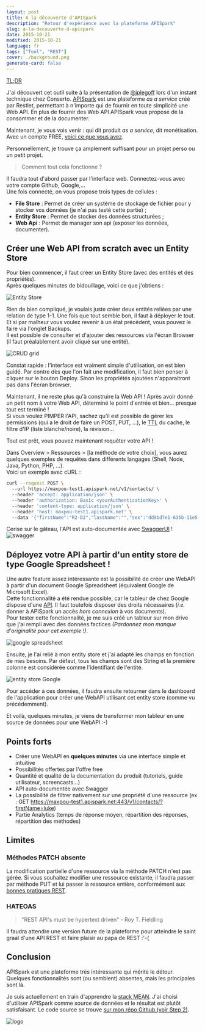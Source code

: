 ```yaml
---
layout: post
title: A la découverte d'APISpark
description: "Retour d'expérience avec la plateforme APISpark"
slug: a-la-decouverte-d-apispark
date: 2015-10-21
modified: 2015-10-21
language: fr
tags: ["Tool", "REST"]
cover: ./background.png
generate-card: false
---
```


[TL;DR](#points-forts)


J'ai découvert cet outil suite à la présentation de [@jplegoff](https://twitter.com/jplegoff) lors d'un instant technique chez Conserto.
[APISpark](http://restlet.com/products/apispark/) est une plateforme *as a service* créé par Restlet, permettant à n'importe qui de fournir en toute simplicité une Web API. En plus de fournir des Web API APISpark vous propose de la consommer et de la documenter.

Maintenant, je vous vois venir : qui dit produit *as a service*, dit monétisation. Avec un compte FREE, [voici ce que vous avez](http://restlet.com/products/apispark/#pricing).

Personnellement, je trouve ça amplement suffisant pour un projet perso ou un petit projet.


> Comment tout cela fonctionne ?

Il faudra tout d'abord passer par l'interface web. Connectez-vous avec votre compte Github, Google,...  
Une fois connecté, on vous propose trois types de cellules :

* **File Store** : Permet de créer un système de stockage de fichier pour y stocker vos données (je n'ai pas testé cette partie) ;
* **Entity Store** : Permet de stocker des données structurées ;
* **Web Api** : Permet de manager son api (exposer les données, documenter).

## Créer une Web API from scratch avec un Entity Store

Pour bien commencer, il faut créer un Entity Store (avec des entités et des propriétés).  
Après quelques minutes de bidouillage, voici ce que j'obtiens :

![Entity Store](./entityStore.PNG)

Rien de bien compliqué, je voulais juste créer deux entités reliées par une relation de type 1-1. Une fois que tout semble bon, il faut à déployer le tout. Et si par malheur vous voulez revenir à un état précédent, vous pouvez le faire via l'onglet Backups.  
Il est possible de consulter et d'ajouter des ressources via l'écran Browser (il faut préalablement avoir cliqué sur une entité).

![CRUD grid](./crud-grid.PNG)

Constat rapide : l'interface est vraiment simple d'utilisation, on est bien guidé. Par contre dès que l'on fait une modification, il faut bien penser à cliquer sur le bouton Deploy. Sinon les propriétés ajoutées n'apparaitront pas dans l'écran browser.

Maintenant, il ne reste plus qu'à construire la Web API !
Après avoir donné un petit nom à votre Web API, déterminé le point d'entrée et bien... presque tout est terminé !  
Si vous voulez PIMPER l'API, sachez qu'il est possible de gérer les permissions (qui a le droit de faire un POST, PUT, ...), le <abbr title="Time To Live">TTL</abbr> du cache, le filtre d'IP (liste blanche/noire), la révision...

Tout est prêt, vous pouvez maintenant requêter votre API !  

Dans Overview > Ressources > [la méthode de votre choix], vous aurez quelques exemples de requêtes dans différents langages (Shell, Node, Java, Python, PHP, ...).  
Voici un exemple avec cURL :

```bash
curl --request POST \  
  --url https://maxpou-test1.apispark.net/v1/contacts/ \  
  --header 'accept: application/json' \  
  --header 'authorization: Basic <yourAuthenticationKey>' \  
  --header 'content-type: application/json' \  
  --header 'host: maxpou-test1.apispark.net' \  
  --data '{"firstName":"R2-D2","lastName":"","sex":"dd9bd7e1-635b-11e5-8997-49a8ffa9b046"}'
```

Cerise sur le gâteau, l'API est auto-documentée avec [SwaggerUI](http://swagger.io/) !
![swagger](./swagger.PNG)


## Déployez votre API à partir d'un entity store de type Google Spreadsheet !

Une autre feature assez intéressante est la possibilité de créer une WebAPI à partir d'un document Google Spreadsheet (équivalent Google de Microsoft Excel).  
Cette fonctionnalité a été rendue possible, car le tableur de chez Google dispose d'une [API](https://developers.google.com/google-apps/spreadsheets/index). Il faut toutefois disposer des droits nécessaires (*i.e.* donner à APISpark un accès *hors connexion* à vos documents).  
Pour tester cette fonctionnalité, je me suis créé un tableur sur mon drive que j'ai rempli avec des données factices *(Pardonnez mon manque d'originalité pour cet exemple !)*.

![google spreadsheet](./google-spreadsheet.PNG)

Ensuite, je l'ai relié à mon entity store et j'ai adapté les champs en fonction de mes besoins. Par défaut, tous les champs sont des String et la première colonne est considérée comme l'identifiant de l'entité.

![entity store Google](./entityStoreGoogle.PNG)

Pour accéder à ces données, il faudra ensuite retourner dans le dashboard de l'application pour créer une WebAPI utilisant cet entity store (comme vu précédemment).

Et voilà, quelques minutes, je viens de transformer mon tableur en une source de données pour une WebAPI :-)


## Points forts

* Créer une WebAPI en **quelques minutes** via une interface simple et intuitive
* Possibilités offertes par l'offre free
* Quantité et qualité de la documentation du produit (tutoriels, guide utilisateur, screencasts...)
* API auto-documentée avec Swagger
* La possibilité de filtrer nativement sur une propriété d'une ressource (ex : GET https://maxpou-test1.apispark.net:443/v1/contacts/?firstName=luke)
* Partie Analytics (temps de réponse moyen, répartition des réponses, répartition des méthodes)


## Limites

### Méthodes PATCH absente

La modification partielle d'une ressource via la méthode PATCH n'est pas gérée. Si vous souhaitez modifier une ressource existante, il faudra passer par méthode PUT et lui passer la ressource entière, conformément aux [bonnes pratiques REST](https://www.maxpou.fr/rest-crud/).

### HATEOAS

> "REST API's must be hypertext driven" - Roy T. Fieldling

Il faudra attendre une version future de la plateforme pour atteindre le saint graal d'une API REST et faire plaisir au papa de REST :'-(

## Conclusion

APISpark est une plateforme très intéressante qui mérite le détour.
Quelques fonctionnalités sont (ou semblent) absentes, mais les principales sont là.  

Je suis actuellement en train d'apprendre la <abbr title="MongoDB ExpressJS AngularJS NodeJS">stack MEAN</abbr>. J'ai choisi d'utiliser APISpark comme source de données et le résultat est plutôt satisfaisant. Le code source se trouve [sur mon répo Github (voir Step 2)](https://github.com/maxpou/mean-apispark-beer).

![logo](./logo.png)
